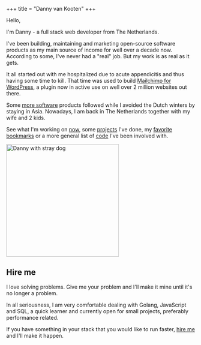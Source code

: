 +++
title = "Danny van Kooten"
+++

Hello,

I'm Danny - a full stack web developer from The Netherlands.

I've been building, maintaining and marketing open-source software products as my main source of income for well over a decade now. According to some, I've never had a "real" job. But my work is as real as it gets.

It all started out with me hospitalized due to acute appendicitis and thus having some time to kill. That time was used to build <a href="https://www.mc4wp.com/">Mailchimp for WordPress</a>, a plugin now in active use on well over 2 million websites out there.

Some [more software](/projects/) products followed while I avoided the Dutch winters by staying in Asia. Nowadays, I am back in The Netherlands together with my wife and 2 kids.

See what I'm working on [now](/now/), some [projects](/projects/) I've done, my [favorite bookmarks](/bookmarks/) or a more general list of [code](/code/) I've been involved with.

<img src="/img/danny-rico.jpg" alt="Danny with stray dog" loading="lazy" width="300" height="300" />


## Hire me

I love solving problems. Give me your problem and I'll make it mine until it's no longer a problem.

In all seriousness, I am very comfortable dealing with Golang, JavaScript and SQL, a quick learner and currently open for small projects, preferably performance related.

If you have something in your stack that you would like to run faster, [hire me](/hire-me/) and I'll make it happen.
